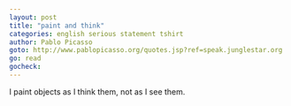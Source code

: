 ```yaml
---
layout: post
title: "paint and think"
categories: english serious statement tshirt
author: Pablo Picasso
goto: http://www.pablopicasso.org/quotes.jsp?ref=speak.junglestar.org
go: read
gocheck:
---
```

I paint objects as I think them, not as I see them.

